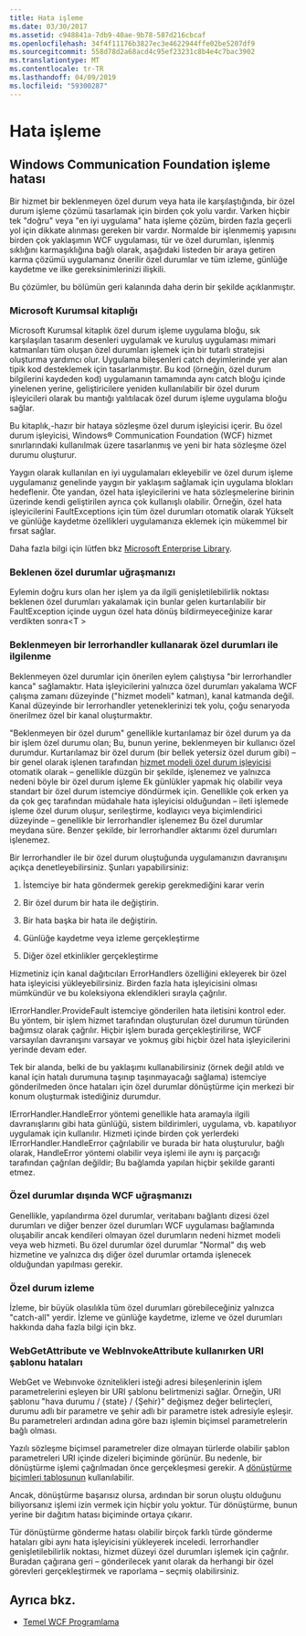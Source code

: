 ```yaml
---
title: Hata işleme
ms.date: 03/30/2017
ms.assetid: c948841a-7db9-40ae-9b78-587d216cbcaf
ms.openlocfilehash: 34f4f11176b3827ec3e4622944ffe02be5207df9
ms.sourcegitcommit: 558d78d2a68acd4c95ef23231c8b4e4c7bac3902
ms.translationtype: MT
ms.contentlocale: tr-TR
ms.lasthandoff: 04/09/2019
ms.locfileid: "59300287"
---
```

# <a name="error-handling"></a>Hata işleme
## <a name="error-handling-in-windows-communication-foundation"></a>Windows Communication Foundation işleme hatası  
 Bir hizmet bir beklenmeyen özel durum veya hata ile karşılaştığında, bir özel durum işleme çözümü tasarlamak için birden çok yolu vardır. Varken hiçbir tek "doğru" veya "en iyi uygulama" hata işleme çözüm, birden fazla geçerli yol için dikkate alınması gereken bir vardır. Normalde bir işlenmemiş yapısını birden çok yaklaşımın WCF uygulaması, tür ve özel durumları, işlenmiş sıklığını karmaşıklığına bağlı olarak, aşağıdaki listeden bir araya getiren karma çözümü uygulamanız önerilir özel durumlar ve tüm izleme, günlüğe kaydetme ve ilke gereksinimlerinizi ilişkili.  
  
 Bu çözümler, bu bölümün geri kalanında daha derin bir şekilde açıklanmıştır.  
  
### <a name="the-microsoft-enterprise-library"></a>Microsoft Kurumsal kitaplığı  
 Microsoft Kurumsal kitaplık özel durum işleme uygulama bloğu, sık karşılaşılan tasarım desenleri uygulamak ve kuruluş uygulaması mimari katmanları tüm oluşan özel durumları işlemek için bir tutarlı stratejisi oluşturma yardımcı olur. Uygulama bileşenleri catch deyimlerinde yer alan tipik kod desteklemek için tasarlanmıştır. Bu kod (örneğin, özel durum bilgilerini kaydeden kod) uygulamanın tamamında aynı catch bloğu içinde yinelenen yerine, geliştiricilere yeniden kullanılabilir bir özel durum işleyicileri olarak bu mantığı yalıtılacak özel durum işleme uygulama bloğu sağlar.  
  
 Bu kitaplık,-hazır bir hataya sözleşme özel durum işleyicisi içerir. Bu özel durum işleyicisi, Windows® Communication Foundation (WCF) hizmet sınırlarındaki kullanılmak üzere tasarlanmış ve yeni bir hata sözleşme özel durumu oluşturur.  
  
 Yaygın olarak kullanılan en iyi uygulamaları ekleyebilir ve özel durum işleme uygulamanız genelinde yaygın bir yaklaşım sağlamak için uygulama blokları hedeflenir. Öte yandan, özel hata işleyicilerini ve hata sözleşmelerine birinin üzerinde kendi geliştirilen ayrıca çok kullanışlı olabilir. Örneğin, özel hata işleyicilerini FaultExceptions için tüm özel durumları otomatik olarak Yükselt ve günlüğe kaydetme özellikleri uygulamanıza eklemek için mükemmel bir fırsat sağlar.  
  
 Daha fazla bilgi için lütfen bkz [Microsoft Enterprise Library](https://docs.microsoft.com/previous-versions/msp-n-p/ff632023(v=pandp.10)).  
  
### <a name="dealing-with-expected-exceptions"></a>Beklenen özel durumlar uğraşmanızı  
 Eylemin doğru kurs olan her işlem ya da ilgili genişletilebilirlik noktası beklenen özel durumları yakalamak için bunlar gelen kurtarılabilir bir FaultException içinde uygun özel hata dönüş bildirmeyeceğinize karar verdikten sonra\<T >  
  
### <a name="dealing-with-unexpected-exceptions-using-an-ierrorhandler"></a>Beklenmeyen bir Ierrorhandler kullanarak özel durumları ile ilgilenme  
 Beklenmeyen özel durumlar için önerilen eylem çalıştıysa "bir Ierrorhandler kanca" sağlamaktır. Hata işleyicilerini yalnızca özel durumları yakalama WCF çalışma zamanı düzeyinde ("hizmet modeli" katman), kanal katmanda değil. Kanal düzeyinde bir Ierrorhandler yeteneklerinizi tek yolu, çoğu senaryoda önerilmez özel bir kanal oluşturmaktır.  
  
 "Beklenmeyen bir özel durum" genellikle kurtarılamaz bir özel durum ya da bir işlem özel durumu olan; Bu, bunun yerine, beklenmeyen bir kullanıcı özel durumdur. Kurtarılamaz bir özel durum (bir bellek yetersiz özel durum gibi) – bir genel olarak işlenen tarafından [hizmet modeli özel durum işleyicisi](xref:System.ServiceModel.Dispatcher.ExceptionHandler) otomatik olarak – genellikle düzgün bir şekilde, işlenemez ve yalnızca nedeni böyle bir özel durum işleme Ek günlükler yapmak hiç olabilir veya standart bir özel durum istemciye döndürmek için. Genellikle çok erken ya da çok geç tarafından müdahale hata işleyicisi olduğundan – ileti işlemede işleme özel durum oluşur, serileştirme, kodlayıcı veya biçimlendirici düzeyinde – genellikle bir Ierrorhandler işlenemez Bu özel durumlar meydana süre. Benzer şekilde, bir Ierrorhandler aktarımı özel durumları işlenemez.  
  
 Bir Ierrorhandler ile bir özel durum oluştuğunda uygulamanızın davranışını açıkça denetleyebilirsiniz. Şunları yapabilirsiniz:  
  
1. İstemciye bir hata göndermek gerekip gerekmediğini karar verin  
  
2. Bir özel durum bir hata ile değiştirin.  
  
3. Bir hata başka bir hata ile değiştirin.  
  
4. Günlüğe kaydetme veya izleme gerçekleştirme  
  
5. Diğer özel etkinlikler gerçekleştirme  
  
 Hizmetiniz için kanal dağıtıcıları ErrorHandlers özelliğini ekleyerek bir özel hata işleyicisi yükleyebilirsiniz.  Birden fazla hata işleyicisini olması mümkündür ve bu koleksiyona eklendikleri sırayla çağrılır.  
  
 IErrorHandler.ProvideFault istemciye gönderilen hata iletisini kontrol eder. Bu yöntem, bir işlem hizmet tarafından oluşturulan özel durumun türünden bağımsız olarak çağrılır. Hiçbir işlem burada gerçekleştirilirse, WCF varsayılan davranışını varsayar ve yokmuş gibi hiçbir özel hata işleyicilerini yerinde devam eder.  
  
 Tek bir alanda, belki de bu yaklaşımı kullanabilirsiniz (örnek değil atıldı ve kanal için hatalı durumuna taşınıp taşınmayacağı sağlama) istemciye gönderilmeden önce hataları için özel durumlar dönüştürme için merkezi bir konum oluşturmak istediğiniz durumdur.  
  
 IErrorHandler.HandleError yöntemi genellikle hata aramayla ilgili davranışlarını gibi hata günlüğü, sistem bildirimleri, uygulama, vb. kapatılıyor uygulamak için kullanılır. Hizmeti içinde birden çok yerlerdeki IErrorHandler.HandleError çağrılabilir ve burada bir hata oluşturulur, bağlı olarak, HandleError yöntemi olabilir veya işlemi ile aynı iş parçacığı tarafından çağrılan değildir; Bu bağlamda yapılan hiçbir şekilde garanti etmez.  
  
### <a name="dealing-with-exceptions-outside-wcf"></a>Özel durumlar dışında WCF uğraşmanızı  
 Genellikle, yapılandırma özel durumlar, veritabanı bağlantı dizesi özel durumları ve diğer benzer özel durumları WCF uygulaması bağlamında oluşabilir ancak kendileri olmayan özel durumların nedeni hizmet modeli veya web hizmeti. Bu özel durumlar özel durumlar "Normal" dış web hizmetine ve yalnızca dış diğer özel durumlar ortamda işlenecek olduğundan yapılması gerekir.  
  
### <a name="tracing-exceptions"></a>Özel durum izleme  
 İzleme, bir büyük olasılıkla tüm özel durumları görebileceğiniz yalnızca "catch-all" yerdir. İzleme ve günlüğe kaydetme, izleme ve özel durumları hakkında daha fazla bilgi için bkz.  
  
### <a name="uri-template-errors-when-using-webgetattribute-and-webinvokeattribute"></a>WebGetAttribute ve WebInvokeAttribute kullanırken URI şablonu hataları  
 WebGet ve Webınvoke öznitelikleri isteği adresi bileşenlerinin işlem parametrelerini eşleyen bir URI şablonu belirtmenizi sağlar. Örneğin, URI şablonu "hava durumu / {state} / {Şehir}" değişmez değer belirteçleri, durumu adlı bir parametre ve şehir adlı bir parametre istek adresiyle eşleşir. Bu parametreleri ardından adına göre bazı işlemin biçimsel parametrelerin bağlı olması.  
  
 Yazılı sözleşme biçimsel parametreler dize olmayan türlerde olabilir şablon parametreleri URI içinde dizeleri biçiminde görünür. Bu nedenle, bir dönüştürme işlemi çağrılmadan önce gerçekleşmesi gerekir. A [dönüştürme biçimleri tablosunun](wcf-web-http-programming-model-overview.md) kullanılabilir.  
  
 Ancak, dönüştürme başarısız olursa, ardından bir sorun oluştu olduğunu biliyorsanız işlemi izin vermek için hiçbir yolu yoktur. Tür dönüştürme, bunun yerine bir dağıtım hatası biçiminde ortaya çıkarır.  
  
 Tür dönüştürme gönderme hatası olabilir birçok farklı türde gönderme hataları gibi aynı hata işleyicisini yükleyerek inceledi. Ierrorhandler genişletilebilirlik noktası, hizmet düzeyi özel durumları işlemek için çağrılır. Buradan çağırana geri – gönderilecek yanıt olarak da herhangi bir özel görevleri gerçekleştirmek ve raporlama – seçmiş olabilirsiniz.  
  
## <a name="see-also"></a>Ayrıca bkz.

- [Temel WCF Programlama](../basic-wcf-programming.md)
